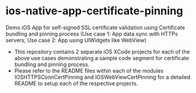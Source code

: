 # ios-native-app-certificate-pinning
Demo iOS App for self-signed SSL certificate validation using Certificate bundling and pinning process (Use case 1: App data sync with HTTPs servers, Use case 2: App using UIWidgets like WebView)

- This repository contains 2 separate iOS XCode  projects for each of the above use cases demonstrating a sample code segment for certificate bundling and pinning process.
- Please refer to the README files within each of the modules IOSHTTPSConnCertPinning and IOSWebViewCertPinning for a detailed README to setup each of the respective projects.
